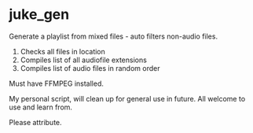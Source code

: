 # juke_gen
Generate a playlist from mixed files - auto filters non-audio files.
1. Checks all files in location
2. Compiles list of all audiofile extensions
3. Compiles list of audio files in random order

Must have FFMPEG installed.

My personal script, will clean up for general use in future.  All welcome to use and learn from.


Please attribute.
